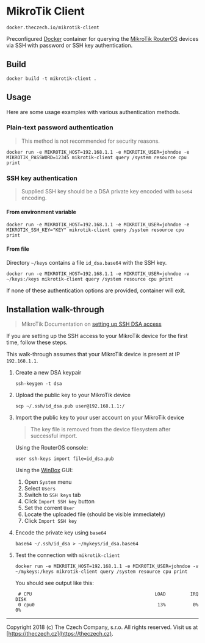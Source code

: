 # MikroTik Client
`docker.theczech.io/mikrotik-client`

Preconfigured [Docker](https://www.docker.com) container for querying the [MikroTik RouterOS](https://mikrotik.com/software) devices via SSH with password or SSH key authentication.

## Build

```
docker build -t mikrotik-client .
```

## Usage

Here are some usage examples with various authentication methods.

### Plain-text password authentication

> This method is not recommended for security reasons.

```
docker run -e MIKROTIK_HOST=192.168.1.1 -e MIKROTIK_USER=johndoe -e MIKROTIK_PASSWORD=12345 mikrotik-client query /system resource cpu print
```

### SSH key authentication

> Supplied SSH key should be a DSA private key encoded with `base64` encoding.

#### From environment variable

```
docker run -e MIKROTIK_HOST=192.168.1.1 -e MIKROTIK_USER=johndoe -e MIKROTIK_SSH_KEY="KEY" mikrotik-client query /system resource cpu print
```

#### From file

Directory `~/keys` contains a file `id_dsa.base64` with the SSH key.

```
docker run -e MIKROTIK_HOST=192.168.1.1 -e MIKROTIK_USER=johndoe -v ~/keys:/keys mikrotik-client query /system resource cpu print
```

If none of these authentication options are provided, container will exit.

## Installation walk-through

> MikroTik Documentation on [setting up SSH DSA access](https://wiki.mikrotik.com/wiki/Use_SSH_to_execute_commands_(DSA_key_login))

If you are setting up the SSH access to your MikroTik device for the first time, follow these steps.

This walk-through assumes that your MikroTik device is present at IP `192.168.1.1`.

1. Create a new DSA keypair

    ```
    ssh-keygen -t dsa
    ```

2. Upload the public key to your MikroTik device

    ```
    scp ~/.ssh/id_dsa.pub user@192.168.1.1:/
    ```

3. Import the public key to your user account on your MikroTik device

    > The key file is removed from the device filesystem after successful import.

    Using the RouterOS console:

    ```
    user ssh-keys import file=id_dsa.pub 
    ```

    Using the [WinBox](https://mikrotik.com/download) GUI:

    1. Open `System` menu
    2. Select `Users`
    3. Switch to `SSH keys` tab
    4. Click `Import SSH key` button
    5. Set the corrent `User`
    6. Locate the uploaded file (should be visible immediately)
    7. Click `Import SSH key`

4. Encode the private key using `base64`

    ```
    base64 ~/.ssh/id_dsa > ~/mykeys/id_dsa.base64
    ```

5. Test the connection with `mikrotik-client`

    ```
    docker run -e MIKROTIK_HOST=192.168.1.1 -e MIKROTIK_USER=johndoe -v ~/mykeys:/keys mikrotik-client query /system resource cpu print
    ```

    You should see output like this:

    ```
     # CPU                                             LOAD         IRQ        DISK
     0 cpu0                                             13%          0%          0%
    ```

---

Copyright 2018 (c) The Czech Company, s.r.o. All rights reserved. Visit us at [https://theczech.cz](https://theczech.cz).